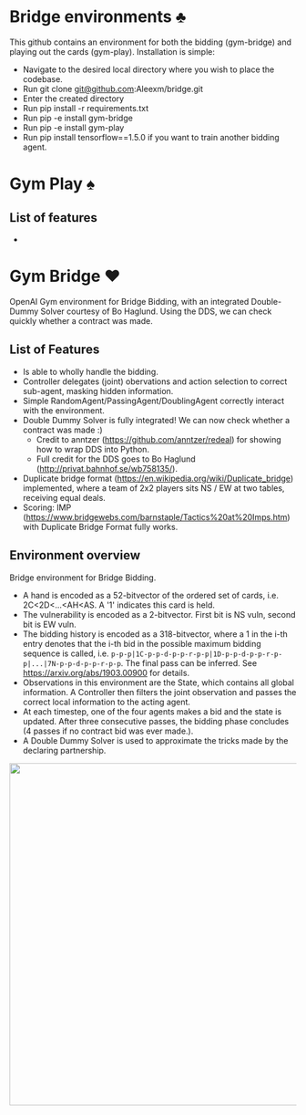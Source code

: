 # Bridge environments ♣️

This github contains an environment for both the bidding (gym-bridge) and playing out the cards (gym-play).
Installation is simple:
 - Navigate to the desired local directory where you wish to place the codebase.
 - Run git clone git@github.com:Aleexm/bridge.git
 - Enter the created directory
 - Run pip install -r requirements.txt
 - Run pip -e install gym-bridge
 - Run pip -e install gym-play
 - Run pip install tensorflow==1.5.0 if you want to train another bidding agent.

# Gym Play ♠

## List of features
- 

# Gym Bridge  ♥️

OpenAI Gym environment for Bridge Bidding, with an integrated Double-Dummy Solver courtesy of Bo Haglund.
Using the DDS, we can check quickly whether a contract was made.

## List of Features
- Is able to wholly handle the bidding.
- Controller delegates (joint) obervations and action selection to correct sub-agent, masking hidden information.
- Simple RandomAgent/PassingAgent/DoublingAgent correctly interact with the environment.
- Double Dummy Solver is fully integrated! We can now check whether a contract was made :)
  - Credit to anntzer (https://github.com/anntzer/redeal) for showing how to wrap DDS into Python.
  - Full credit for the DDS goes to Bo Haglund (http://privat.bahnhof.se/wb758135/).
- Duplicate bridge format (https://en.wikipedia.org/wiki/Duplicate_bridge) implemented, where a team of 2x2 players sits NS / EW at two tables, receiving equal deals.
- Scoring: IMP (https://www.bridgewebs.com/barnstaple/Tactics%20at%20Imps.htm) with Duplicate Bridge Format fully works.

## Environment overview
Bridge environment for Bridge Bidding. 
- A hand is encoded as a 52-bitvector of the ordered set of cards, i.e. 2C<2D<...<AH<AS. A '1' indicates this card is held.
- The vulnerability is encoded as a 2-bitvector. First bit is NS vuln, second bit is EW vuln.
- The bidding history is encoded as a 318-bitvector, where a 1 in the i-th entry denotes that the i-th bid in the possible maximum bidding sequence is called, i.e. ```p-p-p|1C-p-p-d-p-p-r-p-p|1D-p-p-d-p-p-r-p-p|...|7N-p-p-d-p-p-r-p-p```. The final pass can be inferred. See https://arxiv.org/abs/1903.00900 for details.
- Observations in this environment are the State, which contains all global information. A Controller then filters the joint observation and passes the correct local information to the acting agent.
- At each timestep, one of the four agents makes a bid and the state is updated. After three consecutive passes, the bidding phase concludes (4 passes if no contract bid was ever made.).
- A Double Dummy Solver is used to approximate the tricks made by the declaring partnership.

<img src="https://i.imgur.com/DBwuRnX.png" height="600">
